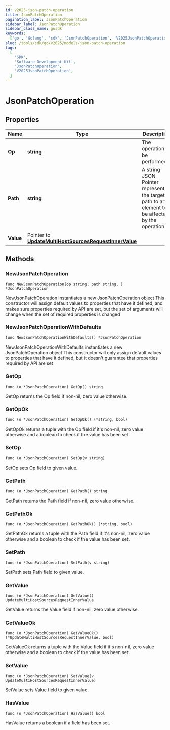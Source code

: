 ```yaml
---
id: v2025-json-patch-operation
title: JsonPatchOperation
pagination_label: JsonPatchOperation
sidebar_label: JsonPatchOperation
sidebar_class_name: gosdk
keywords:
  ['go', 'Golang', 'sdk', 'JsonPatchOperation', 'V2025JsonPatchOperation']
slug: /tools/sdk/go/v2025/models/json-patch-operation
tags:
  [
    'SDK',
    'Software Development Kit',
    'JsonPatchOperation',
    'V2025JsonPatchOperation',
  ]
---
```


# JsonPatchOperation

## Properties

| Name | Type | Description | Notes |
| --- | --- | --- | --- |
| **Op** | **string** | The operation to be performed |
| **Path** | **string** | A string JSON Pointer representing the target path to an element to be affected by the operation |
| **Value** | Pointer to [**UpdateMultiHostSourcesRequestInnerValue**](update-multi-host-sources-request-inner-value) |  | [optional] |

## Methods

### NewJsonPatchOperation

`func NewJsonPatchOperation(op string, path string, ) *JsonPatchOperation`

NewJsonPatchOperation instantiates a new JsonPatchOperation object This constructor will assign default values to properties that have it defined, and makes sure properties required by API are set, but the set of arguments will change when the set of required properties is changed

### NewJsonPatchOperationWithDefaults

`func NewJsonPatchOperationWithDefaults() *JsonPatchOperation`

NewJsonPatchOperationWithDefaults instantiates a new JsonPatchOperation object This constructor will only assign default values to properties that have it defined, but it doesn't guarantee that properties required by API are set

### GetOp

`func (o *JsonPatchOperation) GetOp() string`

GetOp returns the Op field if non-nil, zero value otherwise.

### GetOpOk

`func (o *JsonPatchOperation) GetOpOk() (*string, bool)`

GetOpOk returns a tuple with the Op field if it's non-nil, zero value otherwise and a boolean to check if the value has been set.

### SetOp

`func (o *JsonPatchOperation) SetOp(v string)`

SetOp sets Op field to given value.

### GetPath

`func (o *JsonPatchOperation) GetPath() string`

GetPath returns the Path field if non-nil, zero value otherwise.

### GetPathOk

`func (o *JsonPatchOperation) GetPathOk() (*string, bool)`

GetPathOk returns a tuple with the Path field if it's non-nil, zero value otherwise and a boolean to check if the value has been set.

### SetPath

`func (o *JsonPatchOperation) SetPath(v string)`

SetPath sets Path field to given value.

### GetValue

`func (o *JsonPatchOperation) GetValue() UpdateMultiHostSourcesRequestInnerValue`

GetValue returns the Value field if non-nil, zero value otherwise.

### GetValueOk

`func (o *JsonPatchOperation) GetValueOk() (*UpdateMultiHostSourcesRequestInnerValue, bool)`

GetValueOk returns a tuple with the Value field if it's non-nil, zero value otherwise and a boolean to check if the value has been set.

### SetValue

`func (o *JsonPatchOperation) SetValue(v UpdateMultiHostSourcesRequestInnerValue)`

SetValue sets Value field to given value.

### HasValue

`func (o *JsonPatchOperation) HasValue() bool`

HasValue returns a boolean if a field has been set.
